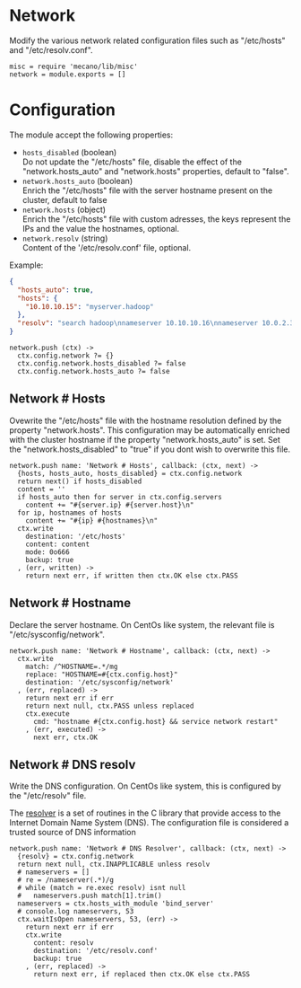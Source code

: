 
# Network

Modify the various network related configuration files such as
"/etc/hosts" and "/etc/resolv.conf".

    misc = require 'mecano/lib/misc'
    network = module.exports = []

# Configuration

The module accept the following properties:

*   `hosts_disabled` (boolean)   
    Do not update the "/etc/hosts" file, disable the effect of the 
    "network.hosts_auto" and "network.hosts" properties, default to "false".   
*   `network.hosts_auto` (boolean)   
    Enrich the "/etc/hosts" file with the server hostname present on 
    the cluster, default to false   
*   `network.hosts` (object)   
    Enrich the "/etc/hosts" file with custom adresses, the keys represent the 
    IPs and the value the hostnames, optional.   
*   `network.resolv` (string)   
    Content of the '/etc/resolv.conf' file, optional.

Example:

```json
{
  "hosts_auto": true,
  "hosts": {
    "10.10.10.15": "myserver.hadoop"
  },
  "resolv": "search hadoop\nnameserver 10.10.10.16\nnameserver 10.0.2.3"
}
```

    network.push (ctx) ->
      ctx.config.network ?= {}
      ctx.config.network.hosts_disabled ?= false
      ctx.config.network.hosts_auto ?= false

## Network # Hosts

Ovewrite the "/etc/hosts" file with the hostname resolution defined 
by the property "network.hosts". This configuration may be automatically
enriched with the cluster hostname if the property "network.hosts_auto" is
set. Set the "network.hosts_disabled" to "true" if you dont wish to overwrite
this file.

    network.push name: 'Network # Hosts', callback: (ctx, next) ->
      {hosts, hosts_auto, hosts_disabled} = ctx.config.network
      return next() if hosts_disabled
      content = ''
      if hosts_auto then for server in ctx.config.servers
        content += "#{server.ip} #{server.host}\n"
      for ip, hostnames of hosts
        content += "#{ip} #{hostnames}\n"
      ctx.write
        destination: '/etc/hosts'
        content: content
        mode: 0o666
        backup: true
      , (err, written) ->
        return next err, if written then ctx.OK else ctx.PASS

## Network # Hostname

Declare the server hostname. On CentOs like system, the 
relevant file is "/etc/sysconfig/network".

    network.push name: 'Network # Hostname', callback: (ctx, next) ->
      ctx.write
        match: /^HOSTNAME=.*/mg
        replace: "HOSTNAME=#{ctx.config.host}"
        destination: '/etc/sysconfig/network'
      , (err, replaced) ->
        return next err if err
        return next null, ctx.PASS unless replaced 
        ctx.execute
          cmd: "hostname #{ctx.config.host} && service network restart"
        , (err, executed) ->
          next err, ctx.OK

## Network # DNS resolv

Write the DNS configuration. On CentOs like system, this is configured 
by the "/etc/resolv" file.

The [resolver](http://man7.org/linux/man-pages/man5/resolver.5.html) 
is a set of routines in the C library that provide
access to the Internet Domain Name System (DNS). The
configuration file is considered a trusted source of DNS information

    network.push name: 'Network # DNS Resolver', callback: (ctx, next) ->
      {resolv} = ctx.config.network
      return next null, ctx.INAPPLICABLE unless resolv
      # nameservers = []
      # re = /nameserver(.*)/g
      # while (match = re.exec resolv) isnt null
      #   nameservers.push match[1].trim()
      nameservers = ctx.hosts_with_module 'bind_server'
      # console.log nameservers, 53
      ctx.waitIsOpen nameservers, 53, (err) ->
        return next err if err
        ctx.write
          content: resolv
          destination: '/etc/resolv.conf'
          backup: true
        , (err, replaced) ->
          return next err, if replaced then ctx.OK else ctx.PASS


